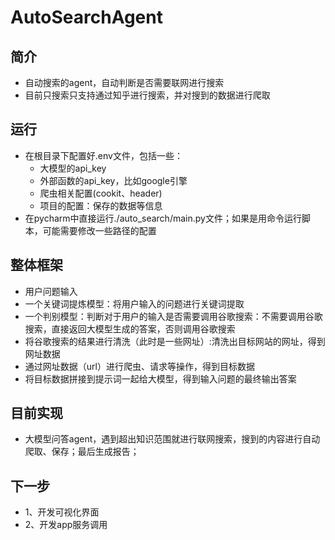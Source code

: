 # AutoSearchAgent
## 简介
- 自动搜索的agent，自动判断是否需要联网进行搜索
- 目前只搜索只支持通过知乎进行搜索，并对搜到的数据进行爬取

## 运行
- 在根目录下配置好.env文件，包括一些：
  - 大模型的api_key
  - 外部函数的api_key，比如google引擎
  - 爬虫相关配置(cookit、header)
  - 项目的配置：保存的数据等信息
- 在pycharm中直接运行./auto_search/main.py文件；如果是用命令运行脚本，可能需要修改一些路径的配置

## 整体框架
- 用户问题输入
- 一个关键词提炼模型：将用户输入的问题进行关键词提取
- 一个判别模型：判断对于用户的输入是否需要调用谷歌搜索：不需要调用谷歌搜索，直接返回大模型生成的答案，否则调用谷歌搜索
- 将谷歌搜索的结果进行清洗（此时是一些网址）:清洗出目标网站的网址，得到网址数据
- 通过网址数据（url）进行爬虫、请求等操作，得到目标数据
- 将目标数据拼接到提示词一起给大模型，得到输入问题的最终输出答案

## 目前实现
- 大模型问答agent，遇到超出知识范围就进行联网搜索，搜到的内容进行自动爬取、保存；最后生成报告；

## 下一步
- 1、开发可视化界面
- 2、开发app服务调用



